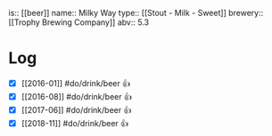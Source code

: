 is:: [[beer]]
name:: Milky Way
type:: [[Stout - Milk - Sweet]]
brewery:: [[Trophy Brewing Company]]
abv:: 5.3

# Log
- [x] [[2016-01]] #do/drink/beer 👍
- [x] [[2016-08]] #do/drink/beer 👍
- [x] [[2017-06]] #do/drink/beer 👍
- [x] [[2018-11]] #do/drink/beer 👍
